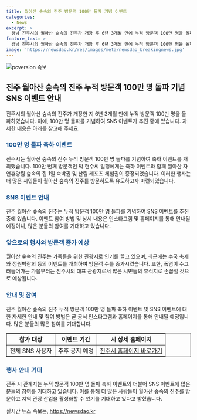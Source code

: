 ```yaml
---
title: 월아산 숲속의 진주 방문객 100만 돌파 기념 이벤트
categories:
  - News
excerpt: >
  경남 진주시의 월아산 숲속의 진주가 개장 후 6년 3개월 만에 누적 방문객 100만 명을 돌파했다. 이로 인해 시는 기념 이벤트를 개최하고, 100만 번째 방문객에 대한 축하 이벤트를 펼쳤다. 100만 번째 방문객은 박 현수씨와 그 가족으로, 특별한 상품과 함께 축하를 받았다. 월아산 숲속의 진주는 가족들이 많이 찾는 곳으로, 최근에는 수국 축제와 정원박람회로 인해 방문객이 급증했으며, 앞으로도 계속해서 많은 관광객이 찾을 것으로 전망된다. 시 관계자는 이를 기념하기 위해 SNS 이벤트를 추진 중이며, 많은 참여를 기대하고 있다.
feature_text: >
  경남 진주시의 월아산 숲속의 진주가 개장 후 6년 3개월 만에 누적 방문객 100만 명을 돌파했다. 이로 인해 시는 기념 이벤트를 개최하고, 100만 번째 방문객에 대한 축하 이벤트를 펼쳤다. 100만 번째 방문객은 박 현수씨와 그 가족으로, 특별한 상품과 함께 축하를 받았다. 월아산 숲속의 진주는 가족들이 많이 찾는 곳으로, 최근에는 수국 축제와 정원박람회로 인해 방문객이 급증했으며, 앞으로도 계속해서 많은 관광객이 찾을 것으로 전망된다. 시 관계자는 이를 기념하기 위해 SNS 이벤트를 추진 중이며, 많은 참여를 기대하고 있다.
image: 'https://newsdao.kr/res/images/meta/newsdao_breakingnews.jpg'
---
```


<p><img src="https://newsdao.kr/res/images/meta/newsdao_breakingnews.jpg" alt="pcversion 속보" /></p>

<h2 data-ke-size="size26">진주 월아산 숲속의 진주 누적 방문객 100만 명 돌파 기념 SNS 이벤트 안내</h2>

<p data-ke-size="size16">진주시의 월아산 숲속의 진주가 개장한 지 6년 3개월 만에 누적 방문객 100만 명을 돌파하였습니다. 이에, 100만 명 돌파를 기념하여 SNS 이벤트가 추진 중에 있습니다. 자세한 내용은 아래를 참고해 주세요.</p>

<h3><b><span style="color: #1a5490;">100만 명 돌파 축하 이벤트</span></b></h3>

<p data-ke-size="size16">진주시는 월아산 숲속의 진주 누적 방문객 100만 명 돌파를 기념하여 축하 이벤트를 개최했습니다. 100만 번째 방문객인 박 현수씨 일행에게는 축하 이벤트와 함께 월아산 자연휴양림 숲속의 집 1일 숙박권 및 산림 레포츠 체험권이 증정되었습니다. 이러한 행사는 더 많은 시민들이 월아산 숲속의 진주를 방문하도록 유도하고자 마련되었습니다.</p>

<h3><b><span style="color: #1a5490;">SNS 이벤트 안내</span></b></h3>

<p data-ke-size="size16">진주 월아산 숲속의 진주는 누적 방문객 100만 명 돌파를 기념하여 SNS 이벤트를 추진 중에 있습니다. 이벤트 참여 방법 및 상세 내용은 인스타그램 및 홈페이지를 통해 안내될 예정이니, 많은 분들의 참여를 기대하고 있습니다.</p>

<h3><b><span style="color: #1a5490;">앞으로의 행사와 방문객 증가 예상</span></b></h3>

<p data-ke-size="size16">월아산 숲속의 진주는 가족들을 위한 관광지로 인기를 끌고 있으며, 최근에는 수국 축제와 정원박람회 등의 이벤트를 개최하여 방문객 수를 증가시켰습니다. 또한, 폭염이 수그러들어가는 가을부터는 진주시의 대표 관광지로서 많은 시민들의 휴식지로 손꼽힐 것으로 예상됩니다.</p>

<h3><b><span style="color: #1a5490;">안내 및 참여</span></b></h3>

<p data-ke-size="size16">진주 월아산 숲속의 진주 누적 방문객 100만 명 돌파 축하 이벤트 및 SNS 이벤트에 대한 자세한 안내 및 참여 방법은 곧 공식 인스타그램과 홈페이지를 통해 안내될 예정입니다. 많은 분들의 많은 참여를 기대합니다.</p>

<table style="width: 100%;" border="1">
<tbody>
<tr>
<td style="text-align: center; height: 17px;"><b>참가 대상</b></td>
<td style="text-align: center; height: 17px;"><b>이벤트 기간</b></td>
<td style="text-align: center; height: 17px;"><b>시 상세 홈페이지</b></td>
</tr>
<tr>
<td style="text-align: center; height: 17px;">전체 SNS 사용자</td>
<td style="text-align: center; height: 17px;">추후 공지 예정</td>
<td style="text-align: center; height: 17px;"><a href="https://www.jinju.go.kr/">진주시 홈페이지 바로가기</a></td>
</tr>
</tbody>
</table>

<h3><b><span style="color: #1a5490;">행사 안내 기대</span></b></h3>

<p data-ke-size="size16">진주 시 관계자는 누적 방문객 100만 명 돌파 축하 이벤트와 더불어 SNS 이벤트에 많은 분들의 참여를 기대하고 있습니다. 이를 통해 더 많은 사람들이 월아산 숲속의 진주를 방문하고 지역 관광 산업을 활성화할 수 있기를 기대하고 있다고 밝혔습니다.</p>
실시간 뉴스 속보는, <a href="https://newsdao.kr" rel="dofollow">https://newsdao.kr</a>


